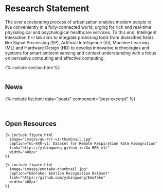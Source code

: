 ---
---

# Research Statement

The ever accelerating process of urbanization enables modern people to live conveniently in a fully-connected world, urging for rich and real-time physiological and psychological healthcare services. To this end, Intelligent Interaction (I+) lab aims to integrate promising tools from diversified fields like Signal Processing (SP), Artificial Intelligence (AI), Machine Learning (ML) and Hardware Design (HD) to develop innovative technologies and systems for smart ambient sensing and context understanding with a focus on pervasive computing and affective computing.


{% include section.html %}

<div class="row">
  <div class="column left-column">
    <h2>News</h2>
    {% include list.html data="posts" component="post-excerpt" %}
  </div>
  
  <div class="column right-column">
    <h2>Open Resources</h2>
    
    {% include figure.html
      image="images/gu-rrr-v1-thumbnail.jpg"
      caption="Gu-RRR-v1: Dataset for Remote Respiration Rate Recognition"
      link="https://yibingweng.github.io/Gu-RRR-v1/"
      width="400px"
    %}
    
    {% include figure.html
      image="images/emotake-thumbnail.jpg"
      caption="EmoTake: Emotion Recognition Dataset"
      link="https://github.com/yibingweng/EmoTake"
      width="400px"
    %}
  </div>
</div>

<style>
  .row {
    display: flex;
    flex-wrap: wrap;
    gap: 2rem;
  }
  
  .column {
    flex: 1;
    min-width: 300px;
  }
  
  .left-column {
    flex-basis: 55%;
  }
  
  .right-column {
    flex-basis: 35%;
  }
  
  @media (max-width: 768px) {
    .row {
      flex-direction: column;
    }
    
    .column {
      width: 100%;
    }
  }
</style>
